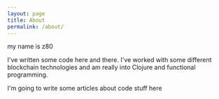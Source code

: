 ```yaml
---
layout: page
title: About
permalink: /about/
---
```


my name is z80

I've written some code here and there. I've worked with some different blockchain technologies and am really into Clojure and functional programming.

I'm going to write some articles about code stuff here

